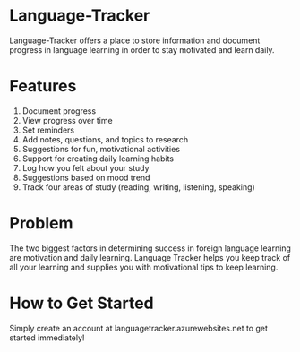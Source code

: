 Language-Tracker
================

Language-Tracker offers a place to store information and document progress in language learning in order to stay motivated and learn daily.

# Features #
  1. Document progress
  2. View progress over time
  3. Set reminders
  4. Add notes, questions, and topics to research
  5. Suggestions for fun, motivational activities
  6. Support for creating daily learning habits
  7. Log how you felt about your study
  8. Suggestions based on mood trend
  9. Track four areas of study (reading, writing, listening, speaking)


# Problem #
  The two biggest factors in determining success in foreign language learning are motivation and daily learning. Language Tracker helps you keep track of all your learning and supplies you with motivational tips to keep learning.

# How to Get Started #
  Simply create an account at languagetracker.azurewebsites.net to get started immediately!
